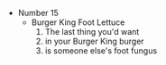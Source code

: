 * Number 15
  * Burger King Foot Lettuce
    1. The last thing you'd want
    2. in your Burger King burger
    3. is someone else's foot fungus
